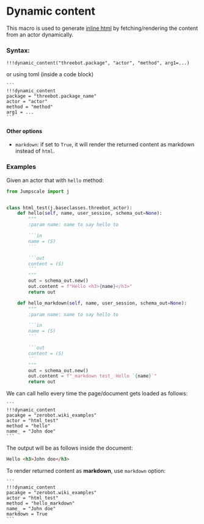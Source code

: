 # Dynamic content

This macro is used to generate [inline html](../html.md) by fetching/rendering the content from an actor dynamically.


### Syntax:

```
!!!dynamic_content("threebot.package", "actor", "method", arg1=...)
```

or using toml (inside a code block)

````
```
!!!dynamic_content
package = "threebot.package_name"
actor = "actor"
method = "method"
arg1 = ...
```
````

#### Other options

- `markdown`: if set to `True`, it will render the returned content as markdown instead of `html`.

### Examples


Given an actor that with `hello` method:

```python
from Jumpscale import j


class html_test(j.baseclasses.threebot_actor):
    def hello(self, name, user_session, schema_out=None):
        """
        :param name: name to say hello to

        ```in
        name = (S)
        ```

        ```out
        content = (S)
        ```
        """
        out = schema_out.new()
        out.content = f"Hello <h3>{name}</h3>"
        return out

    def hello_markdown(self, name, user_session, schema_out=None):
        """
        :param name: name to say hello to

        ```in
        name = (S)
        ```

        ```out
        content = (S)
        ```
        """
        out = schema_out.new()
        out.content = f"_markdown test_ Hello `{name}`"
        return out
```

We can call hello every time the page/document gets loaded as follows:


````
```
!!!dynamic_content
pacakge = "zerobot.wiki_examples"
actor = "html_test"
method = "hello"
name_ = "John doe"
```
````

The output will be as follows inside the document:

```html
Hello <h3>John doe</h3>
```


To render returned content as **markdown**, use `markdown` option:

````
```
!!!dynamic_content
pacakge = "zerobot.wiki_examples"
actor = "html_test"
method = "hello_markdown"
name_ = "John doe"
markdown = True
```
````
